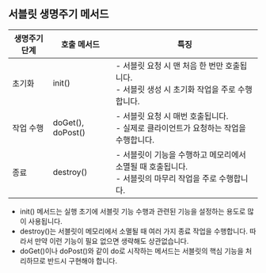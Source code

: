 ## 서블릿 생명주기 메서드 


|생명주기 단계   | 호출 메서드   | 특징   |
|---|---|---|
| 초기화  |init() | - 서블릿 요청 시 맨 처음 한 번만 호출됩니다. <br /> - 서블릿 생성 시 초기화 작업을 주로 수행합니다. |
| 작업 수행   | doGet(), doPost()   | - 서블릿 요청 시 매번 호출됩니다.  <br />- 실제로 클라이언트가 요청하는 작업을 수행합니다. |
| 종료    | destroy()  | - 서블릿이 기능을 수행하고 메모리에서 소멸될 때 호출됩니다. <br />- 서블릿의 마무리 작업을 주로 수행합니다.   |

- init() 메서드는 실행 초기에 서블릿 기능 수행과 관련된 기능을 설정하는 용도로 많이 사용됩니다. 
- destroy()는 서블릿이 메모리에서 소멸될 때 여러 가지 종료 작업을 수행합니다. 따라서 만약 이런 기능이 필요 없으면 생략해도 상관없습니다.
- doGet()이나 doPost()와 같이 do로 시작하는 메서드는 서블릿의 핵심 기능을 처리하므로 반드시 구현해야 합니다.